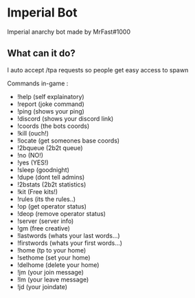 # Imperial Bot

Imperial anarchy bot made by MrFast#1000

## What can it do?
I auto accept /tpa requests so people get easy access to spawn

Commands in-game :
* !help (self explainatory)
* !report (joke command)
* !ping (shows your ping)
* !discord (shows your discord link)
* !coords (the bots coords)
* !kill (ouch!)
* !locate (get someones base coords) 
* !2bqueue (2b2t queue)
* !no (NO!)
* !yes (YES!)
* !sleep (goodnight)
* !dupe (dont tell admins)
* !2bstats (2b2t statistics)
* !kit (Free kits!)
* !rules (its the rules..)
* !op (get operator status)
* !deop (remove operator status)
* !server (server info)
* !gm (free creative)
* !lastwords (whats your last words...)
* !firstwords (whats your first words...)
* !home (tp to your home)
* !sethome (set your home)
* !delhome (delete your home)
* !jm (your join message)
* !lm (your leave message)
* !jd (your joindate)
